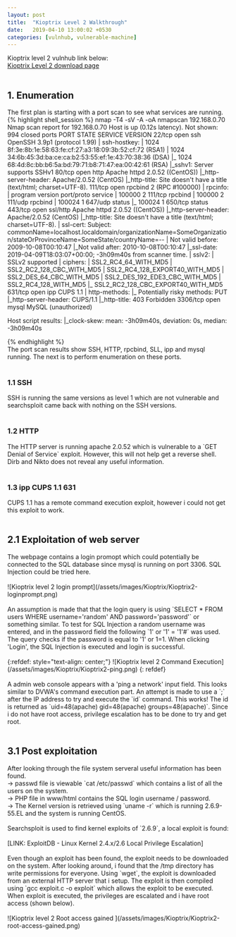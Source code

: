 ```yaml
---
layout: post
title:  "Kioptrix Level 2 Walkthrough"
date:   2019-04-10 13:00:02 +0530
categories: [vulnhub, vulnerable-machine]
---
```

Kioptrix level 2 vulnhub link below: <br>
[Kioptrix Level 2 download page]
<br><br>
<h2>1. Enumeration</h2>
The first plan is starting with a port scan to see what services are running.
{% highlight shell_session %}
nmap -T4 -sV -A -oA nmapscan 192.168.0.70
Nmap scan report for 192.168.0.70
Host is up (0.12s latency).
Not shown: 994 closed ports
PORT     STATE SERVICE  VERSION
22/tcp   open  ssh      OpenSSH 3.9p1 (protocol 1.99)
| ssh-hostkey:
|   1024 8f:3e:8b:1e:58:63:fe:cf:27:a3:18:09:3b:52:cf:72 (RSA1)
|   1024 34:6b:45:3d:ba:ce:ca:b2:53:55:ef:1e:43:70:38:36 (DSA)
|_  1024 68:4d:8c:bb:b6:5a:bd:79:71:b8:71:47:ea:00:42:61 (RSA)
|_sshv1: Server supports SSHv1
80/tcp   open  http     Apache httpd 2.0.52 ((CentOS))
|_http-server-header: Apache/2.0.52 (CentOS)
|_http-title: Site doesn't have a title (text/html; charset=UTF-8).
111/tcp  open  rpcbind  2 (RPC #100000)
| rpcinfo:
|   program version   port/proto  service
|   100000  2            111/tcp  rpcbind
|   100000  2            111/udp  rpcbind
|   100024  1            647/udp  status
|_  100024  1            650/tcp  status
443/tcp  open  ssl/http Apache httpd 2.0.52 ((CentOS))
|_http-server-header: Apache/2.0.52 (CentOS)
|_http-title: Site doesn't have a title (text/html; charset=UTF-8).
| ssl-cert: Subject: commonName=localhost.localdomain/organizationName=SomeOrganization/stateOrProvinceName=SomeState/countryName=--
| Not valid before: 2009-10-08T00:10:47
|_Not valid after:  2010-10-08T00:10:47
|_ssl-date: 2019-04-09T18:03:07+00:00; -3h09m40s from scanner time.
| sslv2:
|   SSLv2 supported
|   ciphers:
|     SSL2_RC4_64_WITH_MD5
|     SSL2_RC2_128_CBC_WITH_MD5
|     SSL2_RC4_128_EXPORT40_WITH_MD5
|     SSL2_DES_64_CBC_WITH_MD5
|     SSL2_DES_192_EDE3_CBC_WITH_MD5
|     SSL2_RC4_128_WITH_MD5
|_    SSL2_RC2_128_CBC_EXPORT40_WITH_MD5
631/tcp  open  ipp      CUPS 1.1
| http-methods:
|_  Potentially risky methods: PUT
|_http-server-header: CUPS/1.1
|_http-title: 403 Forbidden
3306/tcp open  mysql    MySQL (unauthorized)

Host script results:
|_clock-skew: mean: -3h09m40s, deviation: 0s, median: -3h09m40s

{% endhighlight %}
<br>
The port scan results show SSH, HTTP, rpcbind, SLL, ipp and mysql running. The next is to perform
enumeration on these ports.
<br><br>
<h3 color="red">1.1 SSH</h3>
SSH is running the same versions as level 1 which are not vulnerable and searchsploit
came back with nothing on the SSH versions.
<br><br>
<h3>1.2 HTTP</h3>
The HTTP server is running apache 2.0.52 which is vulnerable to a `GET Denial of Service`
exploit. However, this will not help get a reverse shell. Dirb and Nikto does not reveal any useful information.
<br><br>
<h3>1.3 ipp CUPS 1.1 631</h3>
CUPS 1.1 has a remote command execution exploit, however i could not get this exploit to work.
<br><br>
<h2> 2.1 Exploitation of web server</h2>
The webpage contains a login promopt which could potentially be connected to the SQL database since
mysql is running on port 3306. SQL Injection could be tried here.<br><br>
![Kioptrix level 2 login prompt](/assets/images/Kioptrix/Kioptrix2-loginprompt.png)
<br><br>
An assumption is made that that the login query is using `SELECT * FROM users WHERE username='random' AND password='password'`
or something similar. To test for SQL Injection a random username was entered, and in the password field the following `1' or '1' = '1'#` was used. The query checks if the password is equal to '1' or 1=1. When clicking 'Login', the SQL Injection is
executed and login is successful.
<br><br>
{:refdef: style="text-align: center;"}
![Kioptrix level 2 Command Execution](/assets/images/Kioptrix/Kioptrix2-ping.png)
{: refdef}
<br><br>
A admin web console appears with a 'ping a network' input field. This looks similar to DVWA's command
execution part. An attempt is made to use a `;` after the IP address to try and execute the `id` command.
This works! The id is returned as `uid=48(apache) gid=48(apache) groups=48(apache)`. Since i do not have
root access, privilege escalation has to be done to try and get root.
<br><br>
<h2> 3.1 Post exploitation</h2>
After looking through the file system serveral useful information has been found.<br>
-> passwd file is viewable `cat /etc/passwd` which contains a list of all the users on the system. <br>
-> PHP file in www/html contains the SQL login username / password. <br>
-> The Kernel version is retrieved using `uname -r` which is running 2.6.9-55.EL and the system is running CentOS.
<br><br>
Searchsploit is used to find kernel exploits of `2.6.9`, a local exploit is found: <br><br>
[LINK: ExploitDB - Linux Kernel 2.4.x/2.6 Local Privilege Escalation]
<br><br>
Even though an exploit has been found, the exploit needs to be downloaded on the system.
After looking around, i found that the /tmp directory has write permissions for everyone.
Using `wget`, the exploit is downloaded from an external HTTP server that i setup. The exploit is
then compiled using `gcc exploit.c -o exploit` which allows the exploit to be executed. When exploit
is executed, the privileges are escalated and i have root access (shown below).
<br><br>
![Kioptrix level 2 Root access gained ](/assets/images/Kioptrix/Kioptrix2-root-access-gained.png)



[Kioptrix Level 2 download page]: https://www.vulnhub.com/entry/kioptrix-level-11-2,23/
[LINK: ExploitDB - Linux Kernel 2.4.x/2.6 Local Privilege Escalation]: https://www.exploit-db.com/exploits/9545
